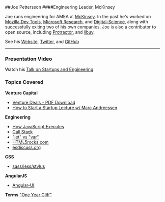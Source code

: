 ##Joe Pettersson
####Engineering Leader, McKinsey

Joe runs engineering for AMEA at [McKinsey](http://www.mckinsey.com/). In the past he's worked on [Mozilla Dev Tools](https://developer.mozilla.org/en/docs/Tools), [Microsoft Research](http://research.microsoft.com/en-us/about/), and [ Digital-Science](http://www.digital-science.com/), along with successfully exiting two of his own companies. Joe is also a contributor to open source, including [Protractor](http://angular.github.io/protractor/#/), and [libuv](http://nikhilm.github.io/uvbook/basics.html).

See his [Website](https://joe8bit.com/), [Twitter](https://twitter.com/Joe8Bit), and [GitHub](https://github.com/Joe8Bit)

---

### Presentation Video

Watch his [Talk on Startups and Engineering](https://www.youtube.com/watch?v=K0woOED9n10)

### Topics Covered

**Venture Capital**

- [Venture Deals - PDF Download](http://howentrepreneur.com/download-venture-deals-by-brad-feld-jason-pdf-ebook/)
- [How to Start a Startup Lecture w/ Marc Andreessen](http://startupclass.samaltman.com/courses/lec09/)

**Engineering**
- [How JavaScript Executes](http://stackoverflow.com/questions/2342974/when-does-the-browser-execute-javascript-how-does-the-execution-cursor-move)
- [Call Stack](http://en.wikipedia.org/wiki/Call_stack)
- ["let" vs "var"](http://stackoverflow.com/questions/762011/javascript-let-keyword-vs-var-keyword)
- [HTML5rocks.com](http://www.html5rocks.com/en/)
- [esdiscuss.org](https://esdiscuss.org/)

**CSS**

- [sass/less/stylus](http://code.tutsplus.com/tutorials/sass-vs-less-vs-stylus-preprocessor-shootout--net-24320)

**AngularJS**

- [Angular-UI](https://github.com/angular-ui/ui-router)

**Terms**
["One Year Cliff"](http://www.quora.com/In-terms-of-vesting-what-is-a-one-year-cliff)
